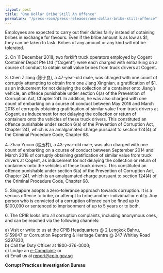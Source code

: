 ```yaml
---
layout: post
title: "One Dollar Bribe Still An Offence"
permalink: "/press-room/press-releases/one-dollar-bribe-still-offence"
---
```

Employees are expected to carry out their duties fairly instead of obtaining bribes in exchange for favours. Even if the bribe amount is as low as $1, they can be taken to task. Bribes of any amount or any kind will not be tolerated.

2\.       On 11 December 2018, two forklift truck operators employed by Cogent Container Depot Pte Ltd (“Cogent”) were each charged with embarking on a course of conduct to obtain small value bribes from truck drivers at Cogent.

3\.       Chen Ziliang (陈子良), a 47-year-old male, was charged with one count of corruptly attempting to obtain from one Jiang Xingnian, a gratification of $1, as an inducement for not delaying the collection of a container onto Jiang’s vehicle, an offence punishable under section 6(a) of the Prevention of Corruption Act, Chapter 241. In addition, he was also charged with one count of embarking on a course of conduct between May 2016 and March 2018 of corruptly obtaining gratification of similar value from truck drivers at Cogent, as inducement for not delaying the collection or return of containers onto the vehicles of these truck drivers. This constituted an offence punishable under section 6(a) of the Prevention of Corruption Act, Chapter 241, which is an amalgamated charge pursuant to section 124(4) of the Criminal Procedure Code, Chapter 68.

4\.       Zhao Yucun (赵玉村), a 43-year-old male, was also charged with one count of embarking on a course of conduct between September 2014 and March 2018 of corruptly obtaining gratification of similar value from truck drivers at Cogent, as inducement for not delaying the collection or return of containers onto the vehicles of these truck drivers. This constituted an offence punishable under section 6(a) of the Prevention of Corruption Act, Chapter 241, which is an amalgamated charge pursuant to section 124(4) of the Criminal Procedure Code, Chapter 68.

5\.       Singapore adopts a zero-tolerance approach towards corruption. It is a serious offence to bribe, or attempt to bribe another individual or entity. Any person who is convicted of a corruption offence can be fined up to $100,000 or sentenced to imprisonment of up to 5 years or to both.

6\.       The CPIB looks into all corruption complaints, including anonymous ones, and can be reached via the following channels:

a) Visit or write to us at the CPIB Headquarters @ 2 Lengkok Bahru, S159047 or Corruption Reporting & Heritage Centre @ 247 Whitley Road S297830;<br />
b) Call the Duty Officer at 1800-376-0000;<br />
c) Lodge an [e-Complaint](/e-services/e-complaint-for-corrupt-conduct); or<br>
d) Email us at <a class="spamspan" href="mailto:report@cpib.gov.sg">report@cpib.gov.sg</a>

**Corrupt Practices Investigation Bureau**
